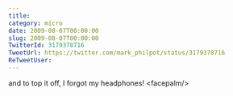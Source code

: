 ```yaml
---
title: 
category: micro
date: 2009-08-07T00:00:00
slug: 2009-08-07T00:00:00
TwitterId: 3179378716
TweetUrl: https://twitter.com/mark_philpot/status/3179378716
ReTweetUser: 
---
```


and to top it off, I forgot my headphones! &lt;facepalm/&gt;